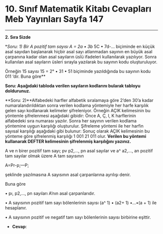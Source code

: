 # 10. Sınıf Matematik Kitabı Cevapları Meb Yayınları Sayfa 147

---

**2. Sıra Sizde**

**Soru: 1) Bir A pozitif tam sayısı A = 2a • 3b* 5C • 7d-… biçiminde en küçük asal sayıdan başlanarak hiçbir asal sayı atlanmadan sayının en büyük asal çarpanına kadar olan asal sayıların üslü ifadeleri kullanılarak yazılıyor. Sonra kullanılan asal sayıların üsleri sırayla yazılarak bu sayının kodu oluşturuluyor.

 Örneğin 15 sayısı 15 = 2° • 31 • 51 biçiminde yazıldığında bu sayının kodu 011 ‘dir. Buna göre**

**Soru: Aşağıdaki tabloda verilen sayıların kodlarını bularak tabloyu doldurunuz.**

**Soru: 2)**Alfabedeki harfler alfabetik sıralamaya göre 2’den 30’a kadar numaralandırıldıktan sonra verilen kodlama yöntemiyle her harfe karşılık gelen sayı kodlanarak kelimeler şifreleniyor. Örneğin AÇIK kelimesinin bu yöntemle şifrelenmesi aşağıdaki gibidir: Önce A, Ç, I, K harflerinin alfabedeki sıra numarası yazılır. Sonra her sayının verilen kodlama yöntemine uygun karşılığı oluşturulur. Şifreleme yöntemi ile her harfin sayısal karşılığı aşağıdaki gibi bulunur: Sonuç olarak AÇIK kelimesinin bu yönteme göre şifrelenmiş karşılığı 1 001 21 011 olur. **Verilen bu yöntemi kullanarak DEFTER kelimesinin şifrelenmiş karşılığını yazınız.**

A ve n birer pozitif tam sayı; pv p2,…, pn asal sayılar ve a^ a2,…, an pozitif tam sayılar olmak üzere A tam sayısının

 A=Pr-p;—P;

 şeklinde yazılmasına A sayısının asal çarpanlarına ayrılışı denir.

 Buna göre

 • pı, p2,…, pn sayıları A’nın asal çarpanlarıdır.

 • A sayısının pozitif tam sayı bölenlerinin sayısı (a^ 1) • (a2+ 1) •…•(a + 1) ile hesaplanır.

 • A sayısının pozitif ve negatif tam sayı bölenlerinin sayısı birbirine eşittir.

-   **Cevap**: